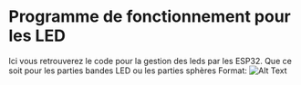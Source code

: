 # Programme de fonctionnement pour les LED

Ici vous retrouverez le code pour la gestion des leds par les ESP32. Que ce soit pour les parties bandes LED ou les parties sphères
Format: ![Alt Text](https://www.windowscentral.com/sites/wpcentral.com/files/field/image/2019/11/minecraft-reco-image.jpg?itok=kO82pnvm)